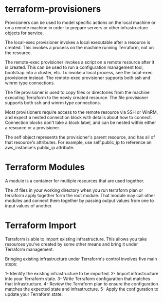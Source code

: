 # terraform-provisioners

Provisioners can be used to model specific actions on the local machine or on a remote machine in order to prepare servers or other infrastructure objects for service.

The local-exec provisioner invokes a local executable after a resource is created. This invokes a process on the machine running Terraform, not on the resource.

The remote-exec provisioner invokes a script on a remote resource after it is created. This can be used to run a configuration management tool, bootstrap into a cluster, etc. To invoke a local process, see the local-exec provisioner instead. The remote-exec provisioner supports both ssh and winrm type connections.

The file provisioner is used to copy files or directories from the machine executing Terraform to the newly created resource. The file provisioner supports both ssh and winrm type connections.

Most provisioners require access to the remote resource via SSH or WinRM, and expect a nested connection block with details about how to connect. Connection blocks don't take a block label, and can be nested within either a resource or a provisioner.

The self object represents the provisioner's parent resource, and has all of that resource's attributes. For example, use self.public_ip to reference an aws_instance's public_ip attribute.

# Terraform Modules
A module is a container for multiple resources that are used together.

The .tf files in your working directory when you run terraform plan or terraform apply together form the root module. That module may call other modules and connect them together by passing output values from one to input values of another.


# Terraform Import
Terraform is able to import existing infrastructure. This allows you take resources you've created by some other means and bring it under Terraform management.

Bringing existing infrastructure under Terraform's control involves five main steps:

1- Identify the existing infrastructure to be imported.
2- Import infrastructure into your Terraform state.
3- Write Terraform configuration that matches that infrastructure.
4- Review the Terraform plan to ensure the configuration matches the expected state and infrastructure.
5- Apply the configuration to update your Terraform state.